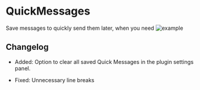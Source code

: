 # QuickMessages

Save messages to quickly send them later, when you need
![example](https://i.gyazo.com/dea2656faa66037d7cffe897d1234e0e.gif)

## Changelog
* Added:
Option to clear all saved Quick Messages in the plugin settings panel.

* Fixed:
Unnecessary line breaks
